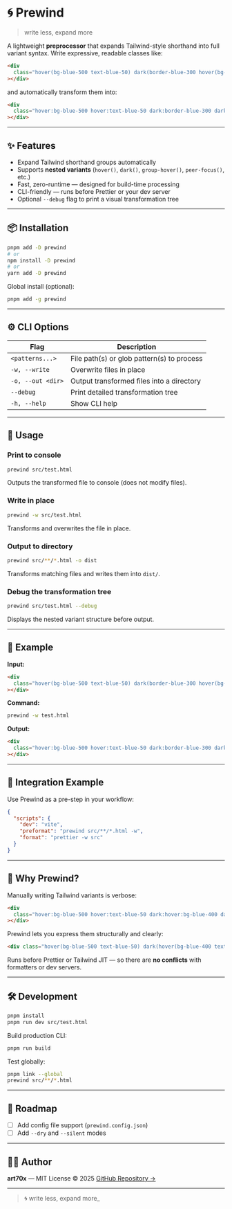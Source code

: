 # 🌀 Prewind

> write less, expand more

A lightweight **preprocessor** that expands Tailwind-style shorthand into full variant syntax.
Write expressive, readable classes like:

```html
<div
  class="hover(bg-blue-500 text-blue-50) dark(border-blue-300 hover(bg-blue-400 text-blue-950))"
></div>
```

and automatically transform them into:

```html
<div
  class="hover:bg-blue-500 hover:text-blue-50 dark:border-blue-300 dark:hover:bg-blue-400 dark:hover:text-blue-950"
></div>
```

---

## ✨ Features

- Expand Tailwind shorthand groups automatically
- Supports **nested variants** (`hover()`, `dark()`, `group-hover()`, `peer-focus()`, etc.)
- Fast, zero-runtime — designed for build-time processing
- CLI-friendly — runs before Prettier or your dev server
- Optional `--debug` flag to print a visual transformation tree

---

## 📦 Installation

```bash
pnpm add -D prewind
# or
npm install -D prewind
# or
yarn add -D prewind
```

Global install (optional):

```bash
pnpm add -g prewind
```

---

## ⚙️ CLI Options

| Flag              | Description                                |
| ----------------- | ------------------------------------------ |
| `<patterns...>`   | File path(s) or glob pattern(s) to process |
| `-w, --write`     | Overwrite files in place                   |
| `-o, --out <dir>` | Output transformed files into a directory  |
| `--debug`         | Print detailed transformation tree         |
| `-h, --help`      | Show CLI help                              |

---

## 🚀 Usage

### Print to console

```bash
prewind src/test.html
```

Outputs the transformed file to console (does not modify files).

### Write in place

```bash
prewind -w src/test.html
```

Transforms and overwrites the file in place.

### Output to directory

```bash
prewind src/**/*.html -o dist
```

Transforms matching files and writes them into `dist/`.

### Debug the transformation tree

```bash
prewind src/test.html --debug
```

Displays the nested variant structure before output.

---

## 🧱 Example

**Input:**

```html
<div
  class="hover(bg-blue-500 text-blue-50) dark(border-blue-300 hover(bg-blue-400 text-blue-950))"
></div>
```

**Command:**

```bash
prewind -w test.html
```

**Output:**

```html
<div
  class="hover:bg-blue-500 hover:text-blue-50 dark:border-blue-300 dark:hover:bg-blue-400 dark:hover:text-blue-950"
></div>
```

---

## 🧩 Integration Example

Use Prewind as a pre-step in your workflow:

```json
{
  "scripts": {
    "dev": "vite",
    "preformat": "prewind src/**/*.html -w",
    "format": "prettier -w src"
  }
}
```

---

## 🧠 Why Prewind?

Manually writing Tailwind variants is verbose:

```html
<div
  class="hover:bg-blue-500 hover:text-blue-50 dark:hover:bg-blue-400 dark:hover:text-blue-950"
></div>
```

Prewind lets you express them structurally and clearly:

```html
<div class="hover(bg-blue-500 text-blue-50) dark(hover(bg-blue-400 text-blue-950))"></div>
```

Runs before Prettier or Tailwind JIT — so there are **no conflicts** with formatters or dev servers.

---

## 🛠️ Development

```bash
pnpm install
pnpm run dev src/test.html
```

Build production CLI:

```bash
pnpm run build
```

Test globally:

```bash
pnpm link --global
prewind src/**/*.html
```

---

## 🧭 Roadmap

- [ ] Add config file support (`prewind.config.json`)
- [ ] Add `--dry` and `--silent` modes

---

## 🧑‍💻 Author

**art70x** — MIT License © 2025
[GitHub Repository →](https://github.com/art70x/Prewind)

---

> 🌀 write less, expand more_
